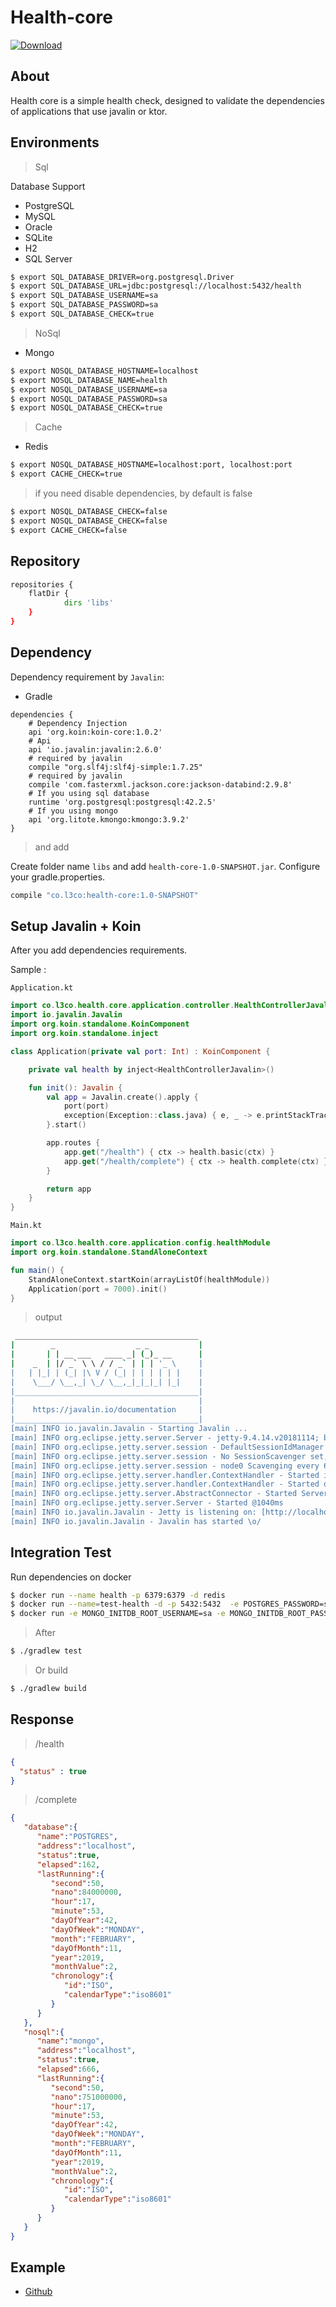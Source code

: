 # Health-core

[ ![Download](https://api.bintray.com/packages/leco-libs/health-core/health-core/images/download.svg) ](https://bintray.com/leco-libs/health-core/health-core/_latestVersion)

## About

Health core is a simple health check, designed to validate the dependencies of applications that use javalin or ktor.

## Environments

> Sql

Database Support

 - PostgreSQL
 - MySQL
 - Oracle
 - SQLite
 - H2
 - SQL Server 

```bash
$ export SQL_DATABASE_DRIVER=org.postgresql.Driver
$ export SQL_DATABASE_URL=jdbc:postgresql://localhost:5432/health
$ export SQL_DATABASE_USERNAME=sa
$ export SQL_DATABASE_PASSWORD=sa
$ export SQL_DATABASE_CHECK=true
```

> NoSql

   - Mongo

```bash
$ export NOSQL_DATABASE_HOSTNAME=localhost
$ export NOSQL_DATABASE_NAME=health
$ export NOSQL_DATABASE_USERNAME=sa
$ export NOSQL_DATABASE_PASSWORD=sa
$ export NOSQL_DATABASE_CHECK=true
```
> Cache

   - Redis

```bash
$ export NOSQL_DATABASE_HOSTNAME=localhost:port, localhost:port
$ export CACHE_CHECK=true
```

> if you need disable dependencies, by default is false 

```bash
$ export NOSQL_DATABASE_CHECK=false
$ export NOSQL_DATABASE_CHECK=false
$ export CACHE_CHECK=false

```

## Repository

```bash
repositories {
    flatDir {
            dirs 'libs'
    }
}
``` 


## Dependency

Dependency requirement by `Javalin`:

   * Gradle

```properties
dependencies {
    # Dependency Injection 
    api 'org.koin:koin-core:1.0.2'
    # Api 
    api 'io.javalin:javalin:2.6.0'
    # required by javalin
    compile "org.slf4j:slf4j-simple:1.7.25"
    # required by javalin
    compile 'com.fasterxml.jackson.core:jackson-databind:2.9.8'
    # If you using sql database
    runtime 'org.postgresql:postgresql:42.2.5'
    # If you using mongo
    api 'org.litote.kmongo:kmongo:3.9.2'
}

```

> and add 

Create folder name `libs` and add `health-core-1.0-SNAPSHOT.jar`.
Configure your gradle.properties.

```bash
compile "co.l3co:health-core:1.0-SNAPSHOT"
```

## Setup Javalin + Koin

After you add dependencies requirements.

Sample :
 
`Application.kt`

```kotlin
import co.l3co.health.core.application.controller.HealthControllerJavalin
import io.javalin.Javalin
import org.koin.standalone.KoinComponent
import org.koin.standalone.inject

class Application(private val port: Int) : KoinComponent {

    private val health by inject<HealthControllerJavalin>()

    fun init(): Javalin {
        val app = Javalin.create().apply {
            port(port)
            exception(Exception::class.java) { e, _ -> e.printStackTrace() }
        }.start()

        app.routes {
            app.get("/health") { ctx -> health.basic(ctx) }
            app.get("/health/complete") { ctx -> health.complete(ctx) }
        }

        return app
    }
}
```

`Main.kt`

```kotlin
import co.l3co.health.core.application.config.healthModule
import org.koin.standalone.StandAloneContext

fun main() {
    StandAloneContext.startKoin(arrayListOf(healthModule))
    Application(port = 7000).init()
}
```

> output

```bash
 _________________________________________
|        _                  _ _           |
|       | | __ ___   ____ _| (_)_ __      |
|    _  | |/ _` \ \ / / _` | | | '_ \     |
|   | |_| | (_| |\ V / (_| | | | | | |    |
|    \___/ \__,_| \_/ \__,_|_|_|_| |_|    |
|_________________________________________|
|                                         |
|    https://javalin.io/documentation     |
|_________________________________________|
[main] INFO io.javalin.Javalin - Starting Javalin ...
[main] INFO org.eclipse.jetty.server.Server - jetty-9.4.14.v20181114; built: 2018-11-14T21:20:31.478Z; git: c4550056e785fb5665914545889f21dc136ad9e6; jvm 1.8.0_191-b12
[main] INFO org.eclipse.jetty.server.session - DefaultSessionIdManager workerName=node0
[main] INFO org.eclipse.jetty.server.session - No SessionScavenger set, using defaults
[main] INFO org.eclipse.jetty.server.session - node0 Scavenging every 660000ms
[main] INFO org.eclipse.jetty.server.handler.ContextHandler - Started i.j.c.u.initialize$httpHandler$1@6d3a388c{/,null,AVAILABLE}
[main] INFO org.eclipse.jetty.server.handler.ContextHandler - Started o.e.j.s.ServletContextHandler@242b836{/,null,AVAILABLE}
[main] INFO org.eclipse.jetty.server.AbstractConnector - Started ServerConnector@4eeee472{HTTP/1.1,[http/1.1]}{0.0.0.0:7000}
[main] INFO org.eclipse.jetty.server.Server - Started @1040ms
[main] INFO io.javalin.Javalin - Jetty is listening on: [http://localhost:7000/]
[main] INFO io.javalin.Javalin - Javalin has started \o/
```

## Integration Test

Run dependencies on docker

```bash
$ docker run --name health -p 6379:6379 -d redis
$ docker run --name=test-health -d -p 5432:5432  -e POSTGRES_PASSWORD=sa -e POSTGRES_USER=sa -e POSTGRES_DB=health postgres
$ docker run -e MONGO_INITDB_ROOT_USERNAME=sa -e MONGO_INITDB_ROOT_PASSWORD=sa -e MONGO_INITDB_DATABASE=health -d -p 27017:27017 mongo
```

> After

```bash
$ ./gradlew test
```

> Or build 

```bash
$ ./gradlew build
```

## Response

> /health

```json
{
  "status" : true
}
```

> /complete
```json
{
   "database":{
      "name":"POSTGRES",
      "address":"localhost",
      "status":true,
      "elapsed":162,
      "lastRunning":{
         "second":50,
         "nano":84000000,
         "hour":17,
         "minute":53,
         "dayOfYear":42,
         "dayOfWeek":"MONDAY",
         "month":"FEBRUARY",
         "dayOfMonth":11,
         "year":2019,
         "monthValue":2,
         "chronology":{
            "id":"ISO",
            "calendarType":"iso8601"
         }
      }
   },
   "nosql":{
      "name":"mongo",
      "address":"localhost",
      "status":true,
      "elapsed":666,
      "lastRunning":{
         "second":50,
         "nano":751000000,
         "hour":17,
         "minute":53,
         "dayOfYear":42,
         "dayOfWeek":"MONDAY",
         "month":"FEBRUARY",
         "dayOfMonth":11,
         "year":2019,
         "monthValue":2,
         "chronology":{
            "id":"ISO",
            "calendarType":"iso8601"
         }
      }
   }
}
```

## Example

* [Github](https://github.com/leco-poc-projects/javalin-health) 